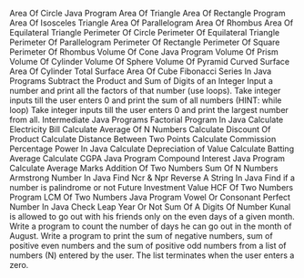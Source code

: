 Area Of Circle Java Program
Area Of Triangle
Area Of Rectangle Program
Area Of Isosceles Triangle
Area Of Parallelogram
Area Of Rhombus
Area Of Equilateral Triangle
Perimeter Of Circle
Perimeter Of Equilateral Triangle
Perimeter Of Parallelogram
Perimeter Of Rectangle
Perimeter Of Square
Perimeter Of Rhombus
Volume Of Cone Java Program
Volume Of Prism
Volume Of Cylinder
Volume Of Sphere
Volume Of Pyramid
Curved Surface Area Of Cylinder
Total Surface Area Of Cube
Fibonacci Series In Java Programs
Subtract the Product and Sum of Digits of an Integer
Input a number and print all the factors of that number (use loops).
Take integer inputs till the user enters 0 and print the sum of all numbers (HINT: while loop)
Take integer inputs till the user enters 0 and print the largest number from all.
Intermediate Java Programs
Factorial Program In Java
Calculate Electricity Bill
Calculate Average Of N Numbers
Calculate Discount Of Product
Calculate Distance Between Two Points
Calculate Commission Percentage
Power In Java
Calculate Depreciation of Value
Calculate Batting Average
Calculate CGPA Java Program
Compound Interest Java Program
Calculate Average Marks
Addition Of Two Numbers
Sum Of N Numbers
Armstrong Number In Java
Find Ncr & Npr
Reverse A String In Java
Find if a number is palindrome or not
Future Investment Value
HCF Of Two Numbers Program
LCM Of Two Numbers
Java Program Vowel Or Consonant
Perfect Number In Java
Check Leap Year Or Not
Sum Of A Digits Of Number
Kunal is allowed to go out with his friends only on the even days of a given month. Write a program to count the number of days he can go out in the month of August.
Write a program to print the sum of negative numbers, sum of positive even numbers and the sum of positive odd numbers from a list of numbers (N) entered by the user. The list terminates when the user enters a zero.